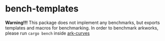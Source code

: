 # bench-templates

**Warning!!!** This package does not implement any benchmarks, but exports templates and macros for benchmarking. 
In order to benchmark arkworks, please run `cargo bench` inside [ark-curves](https://github.com/arkworks-rs/algebra/new/master/curves)
